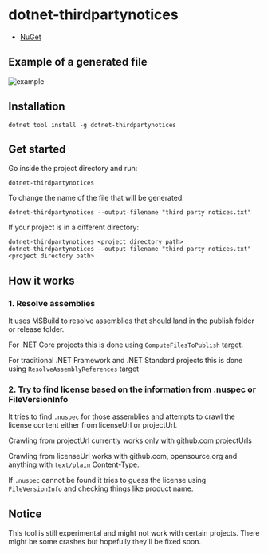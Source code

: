 # dotnet-thirdpartynotices

- [NuGet](https://github.com/bugproof/DotnetThirdPartyNotices/packages/406726)

## Example of a generated file

![example](https://i.imgur.com/rsqwaWP.png)

## Installation

```
dotnet tool install -g dotnet-thirdpartynotices
```

## Get started

Go inside the project directory and run:

```
dotnet-thirdpartynotices
```

To change the name of the file that will be generated:

```
dotnet-thirdpartynotices --output-filename "third party notices.txt"
```

If your project is in a different directory:

```
dotnet-thirdpartynotices <project directory path>
dotnet-thirdpartynotices --output-filename "third party notices.txt" <project directory path>
```

## How it works

### 1. Resolve assemblies

It uses MSBuild to resolve assemblies that should land in the publish folder or release folder. 

For .NET Core projects this is done using `ComputeFilesToPublish` target. 

For traditional .NET Framework and .NET Standard projects this is done using `ResolveAssemblyReferences` target

### 2. Try to find license based on the information from .nuspec or FileVersionInfo

It tries to find `.nuspec` for those assemblies and attempts to crawl the license content either from licenseUrl or projectUrl. 

Crawling from projectUrl currently works only with github.com projectUrls

Crawling from licenseUrl works with github.com, opensource.org and anything with `text/plain` Content-Type.

If `.nuspec` cannot be found it tries to guess the license using `FileVersionInfo` and checking things like product name.

## Notice

This tool is still experimental and might not work with certain projects. There might be some crashes but hopefully they'll be fixed soon.
